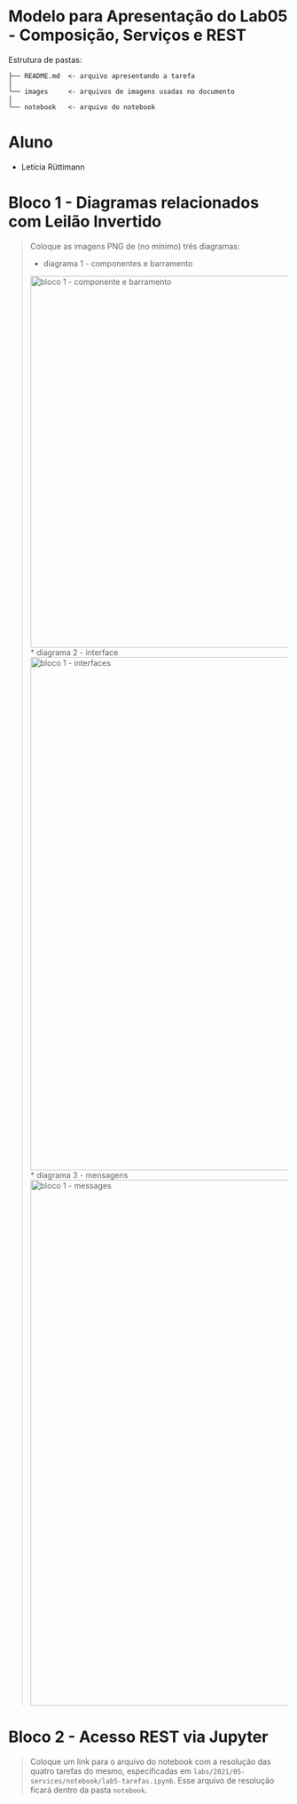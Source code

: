 # Modelo para Apresentação do Lab05 - Composição, Serviços e REST

Estrutura de pastas:

~~~
├── README.md  <- arquivo apresentando a tarefa
│
└── images     <- arquivos de imagens usadas no documento
│
└── notebook   <- arquivo do notebook
~~~

# Aluno
* Letícia Rüttimann

# Bloco 1 - Diagramas relacionados com Leilão Invertido

> Coloque as imagens PNG de (no mínimo) três diagramas:
> * diagrama 1 - componentes e barramento
> 
> <img width="670" alt="bloco 1 - componente e barramento" src="https://user-images.githubusercontent.com/88326093/131221018-5521ca74-6f8e-4d50-a7da-fd6cc9eb0301.png">
> * diagrama 2 - interface
> <img width="925" alt="bloco 1 - interfaces" src="https://user-images.githubusercontent.com/88326093/131221041-e1626d93-ac5c-4726-b94f-d38e8f787075.png">
> * diagrama 3 - mensagens
> <img width="948" alt="bloco 1 - messages" src="https://user-images.githubusercontent.com/88326093/131221035-fe0113d4-5561-4534-b366-c2501174724d.png">


# Bloco 2 - Acesso REST via Jupyter

> Coloque um link para o arquivo do notebook com a resolução das quatro tarefas do mesmo, especificadas em `labs/2021/05-services/notebook/lab5-tarefas.ipynb`. Esse arquivo de resolução ficará dentro da pasta `notebook`.
